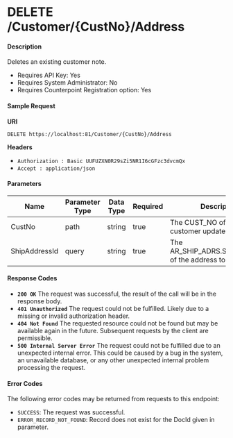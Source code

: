 
# DELETE /Customer/{CustNo}/Address

#### Description
Deletes an existing customer note.

- Requires API Key: Yes
- Requires System Administrator: No
- Requires Counterpoint Registration option: Yes

#### Sample Request

**URI**

`DELETE https://localhost:81/Customer/{CustNo}/Address`

**Headers**
- `Authorization : Basic UUFUZXN0R29sZi5NR1I6cGFzc3dvcmQx`
- `Accept : application/json`

#### Parameters

Name | Parameter Type | Data Type | Required | Description
---- | -------------- | --------- | -------- | -----------
CustNo | path | string | true | The CUST_NO of the customer update.
ShipAddressId | query | string | true | The AR_SHIP_ADRS.SHIP_ADRS_ID of the address to update.


#### Response Codes
- **<code>200 OK</code>** The request was successful, the result of the call will be in the response body.
- **<code>401 Unauthorized</code>** The request could not be fulfilled. Likely due to a missing or invalid authorization header.
- **<code>404 Not Found</code>** The requested resource could not be found but may be available again in the future.  Subsequent requests by the client are permissible.
- **<code>500 Internal Server Error</code>** The request could not be fulfilled due to an unexpected internal error. This could be caused by a bug in the system, an unavailable database, or any other unexpected internal problem processing the request.
 
#### Error Codes
The following error codes may be returned from requests to this endpoint:
- `SUCCESS`: The request was successful.
- `ERROR_RECORD_NOT_FOUND`: Record does not exist for the DocId given in parameter.
